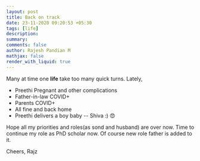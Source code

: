 ```yaml
---
layout: post
title: Back on track
date: 23-11-2020 09:20:53 +05:30
tags: [life]
description:
summary:
comments: false
author: Rajesh Pandian M
mathjax: false
render_with_liquid: true
---
```


Many at time one **life** take too many quick turns. Lately,
- Preethi Pregnant and other complications
- Father-in-law COVID+
- Parents COVID+
- All fine and back home
- Preethi delivers a boy baby -- Shiva :) :heart_eyes:

Hope all my priorities and roles(as sond and husband) are over now. Time
to continue my role as PhD scholar now. Of course new role father is
added to it.

Cheers,
Rajz
